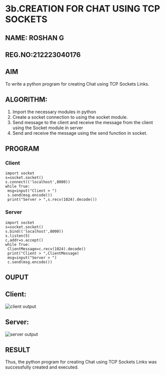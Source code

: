 # 3b.CREATION FOR CHAT USING TCP SOCKETS
## NAME: ROSHAN G
## REG.NO:212223040176
## AIM
To write a python program for creating Chat using TCP Sockets Links.
## ALGORITHM:
1. Import the necessary modules in python
2. Create a socket connection to using the socket module.
3. Send message to the client and receive the message from the client using the Socket module in
 server
4. Send and receive the message using the send function in socket.
## PROGRAM
### Client
```
import socket
s=socket.socket()
s.connect(('localhost',8000))
while True:
 msg=input("Client > ")
 s.send(msg.encode())
 print("Server > ",s.recv(1024).decode())
```
### Server
```
import socket
s=socket.socket()
s.bind(('localhost',8000))
s.listen(5)
c,addr=s.accept()
while True:
 ClientMessage=c.recv(1024).decode()
 print("Client > ",ClientMessage)
 msg=input("Server > ")
 c.send(msg.encode())
```
## OUPUT
## Client:
![client output](https://github.com/AnnaLahari/3b_CHAT_USING_TCP_SOCKETS/assets/149365425/047ce11a-a4d7-4371-a1fb-2c4d62fec59d)
## Server:
![server output](https://github.com/AnnaLahari/3b_CHAT_USING_TCP_SOCKETS/assets/149365425/b9ecce04-e616-4ac9-8e6f-af7939cca60d)


## RESULT
Thus, the python program for creating Chat using TCP Sockets Links was successfully 
created and executed.
